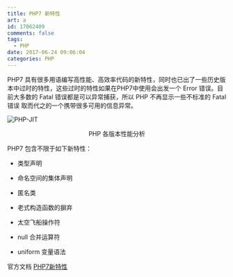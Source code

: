 ```yaml
---
title: PHP7 新特性
art: a
id: 17062409
comments: false
tags:
  - PHP
date: 2017-06-24 09:06:04
categories: PHP
---
```




PHP7 具有很多用语编写高性能、高效率代码的新特性，同时也已出了一些历史版本中过时的特性，这些过时的特性如果在PHP7中使用会出发一个 Error 错误。目前大多数的 Fatal 错误都是可以异常捕获，所以 PHP 不再显示一些不标准的 Fatal 错误 取而代之的一个携带很多可用的信息异常。 


![PHP-JIT](https://static.shijinrong.cn/blog/PHP-JIT.png)
<div align="center">PHP 各版本性能分析</div>

<!-- more -->

PHP7 包含不限于如下新特性：

- 类型声明

- 命名空间的集体声明

- 匿名类

- 老式构造函数的摒弃

- 太空飞船操作符

- null 合并运算符

- uniform 变量语法


官方文档 [PHP7新特性](http://php.net/manual/zh/migration70.new-features.php)
